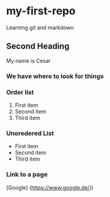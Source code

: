 # my-first-repo
Learning git and markdown

## Second Heading
My name is Cesar

### We have where to look for things

### Order list
1. First item
2. Second item
3. Third item

### Unoredered List
- First item
- Second item
- Third item

### Link to a page
[Google] (https://www.google.de/))
